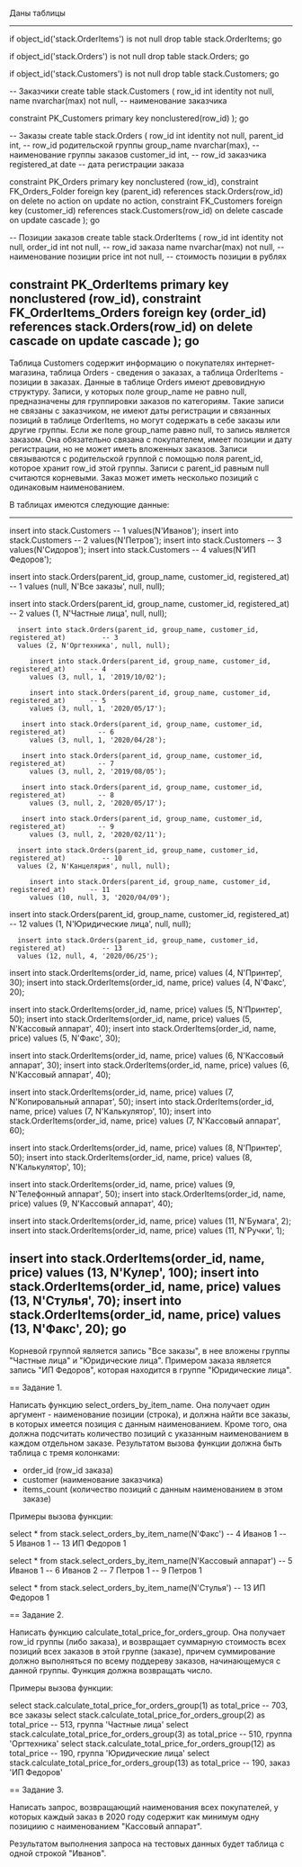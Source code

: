 Даны таблицы

---------------------------------------------------------------------------------------------------
if object_id('stack.OrderItems') is not null
   drop table stack.OrderItems;
go

if object_id('stack.Orders') is not null
   drop table stack.Orders;
go

if object_id('stack.Customers') is not null
   drop table stack.Customers;
go


-- Заказчики
create table stack.Customers
(
   row_id int identity not null,
   name nvarchar(max) not null,           -- наименование заказчика

   constraint PK_Customers
      primary key nonclustered(row_id)
);
go

-- Заказы
create table stack.Orders
(
   row_id int identity not null,
   parent_id int,                         -- row_id родительской группы
   group_name nvarchar(max),              -- наименование группы заказов
   customer_id int,                       -- row_id заказчика
   registered_at date                     -- дата регистрации заказа

   constraint PK_Orders
      primary key nonclustered (row_id),
   constraint FK_Orders_Folder 
      foreign key (parent_id) 
      references stack.Orders(row_id)
      on delete no action
      on update no action,
   constraint FK_Customers
      foreign key (customer_id)
      references stack.Customers(row_id)
      on delete cascade
      on update cascade
);
go

-- Позиции заказов
create table stack.OrderItems
(
   row_id int identity not null,
   order_id int not null,                 -- row_id заказа
   name nvarchar(max) not null,           -- наименование позиции
   price int not null,                    -- стоимость позиции в рублях

   constraint PK_OrderItems
      primary key nonclustered (row_id),
   constraint FK_OrderItems_Orders
      foreign key (order_id) 
      references stack.Orders(row_id)
      on delete cascade
      on update cascade
);
go
---------------------------------------------------------------------------------------------------

Таблица Customers содержит информацию о покупателях интернет-магазина, таблица Orders - сведения о 
заказах, а таблица OrderItems - позиции в заказах. Данные в таблице Orders имеют древовидную структуру. 
Записи, у которых поле group_name не равно null, предназначены для группировки заказов по категориям. 
Такие записи не связаны с заказчиком, не имеют даты регистрации и связанных позиций в таблице OrderItems,
но могут содержать в себе заказы или другие группы. Если же поле group_name равно null, то запись является
заказом. Она обязательно связана с покупателем, имеет позиции и дату регистрации, но не может иметь 
вложенных заказов. Записи связываются с родительской группой с помощью поля parent_id, которое хранит
row_id этой группы. Записи с parent_id равным null считаются корневыми. Заказ может иметь несколько позиций
с одинаковым наименованием.

В таблицах имеются следующие данные:

---------------------------------------------------------------------------------------------------
insert into stack.Customers                                                               -- 1
values(N'Иванов');
insert into stack.Customers                                                               -- 2
values(N'Петров');
insert into stack.Customers                                                               -- 3
values(N'Сидоров');
insert into stack.Customers                                                               -- 4
values(N'ИП Федоров');


insert into stack.Orders(parent_id, group_name, customer_id, registered_at)               -- 1
values (null, N'Все заказы', null, null);

   insert into stack.Orders(parent_id, group_name, customer_id, registered_at)            -- 2
   values (1, N'Частные лица', null, null);

      insert into stack.Orders(parent_id, group_name, customer_id, registered_at)         -- 3
      values (2, N'Оргтехника', null, null);

         insert into stack.Orders(parent_id, group_name, customer_id, registered_at)      -- 4
         values (3, null, 1, '2019/10/02');

         insert into stack.Orders(parent_id, group_name, customer_id, registered_at)      -- 5
         values (3, null, 1, '2020/05/17');

       insert into stack.Orders(parent_id, group_name, customer_id, registered_at)        -- 6
         values (3, null, 1, '2020/04/28');

       insert into stack.Orders(parent_id, group_name, customer_id, registered_at)        -- 7
         values (3, null, 2, '2019/08/05');

       insert into stack.Orders(parent_id, group_name, customer_id, registered_at)        -- 8
         values (3, null, 2, '2020/05/17');

       insert into stack.Orders(parent_id, group_name, customer_id, registered_at)        -- 9
         values (3, null, 2, '2020/02/11');

      insert into stack.Orders(parent_id, group_name, customer_id, registered_at)         -- 10
      values (2, N'Канцелярия', null, null);

         insert into stack.Orders(parent_id, group_name, customer_id, registered_at)      -- 11
         values (10, null, 3, '2020/04/09');

   insert into stack.Orders(parent_id, group_name, customer_id, registered_at)            -- 12
   values (1, N'Юридические лица', null, null);

      insert into stack.Orders(parent_id, group_name, customer_id, registered_at)         -- 13
      values (12, null, 4, '2020/06/25');


insert into stack.OrderItems(order_id, name, price)
values (4, N'Принтер', 30);
insert into stack.OrderItems(order_id, name, price)
values (4, N'Факс', 20);


insert into stack.OrderItems(order_id, name, price)
values (5, N'Принтер', 50);
insert into stack.OrderItems(order_id, name, price)
values (5, N'Кассовый аппарат', 40);
insert into stack.OrderItems(order_id, name, price)
values (5, N'Факс', 30);


insert into stack.OrderItems(order_id, name, price)
values (6, N'Кассовый аппарат', 30);
insert into stack.OrderItems(order_id, name, price)
values (6, N'Кассовый аппарат', 40);


insert into stack.OrderItems(order_id, name, price)
values (7, N'Копировальный аппарат', 50);
insert into stack.OrderItems(order_id, name, price)
values (7, N'Калькулятор', 10);
insert into stack.OrderItems(order_id, name, price)
values (7, N'Кассовый аппарат', 60);


insert into stack.OrderItems(order_id, name, price)
values (8, N'Принтер', 50);
insert into stack.OrderItems(order_id, name, price)
values (8, N'Калькулятор', 10);


insert into stack.OrderItems(order_id, name, price)
values (9, N'Телефонный аппарат', 50);
insert into stack.OrderItems(order_id, name, price)
values (9, N'Кассовый аппарат', 40);


insert into stack.OrderItems(order_id, name, price)
values (11, N'Бумага', 2);
insert into stack.OrderItems(order_id, name, price)
values (11, N'Ручки', 1);


insert into stack.OrderItems(order_id, name, price)
values (13, N'Кулер', 100);
insert into stack.OrderItems(order_id, name, price)
values (13, N'Стулья', 70);
insert into stack.OrderItems(order_id, name, price)
values (13, N'Факс', 20);
go
---------------------------------------------------------------------------------------------------

Корневой группой является запись "Все заказы", в нее вложены группы "Частные лица" и "Юридические лица".
Примером заказа является запись "ИП Федоров", которая находится в группе "Юридические лица".


== Задание 1.

Написать функцию select_orders_by_item_name. Она получает один аргумент - наименование позиции (строка),
и должна найти все заказы, в которых имеется позиция с данным наименованием. Кроме того, она должна
подсчитать количество позиций с указанным наименованием в каждом отдельном заказе. Результатом вызова
функции должна быть таблица с тремя колонками:

- order_id (row_id заказа)
- customer (наименование заказчика)
- items_count (количество позиций с данным наименованием в этом заказе)

Примеры вызова функции:

select * from stack.select_orders_by_item_name(N'Факс')
-- 4     Иванов         1
-- 5     Иванов         1
-- 13    ИП Федоров     1

select * from stack.select_orders_by_item_name(N'Кассовый аппарат')
-- 5     Иванов         1
-- 6     Иванов         2
-- 7     Петров         1
-- 9     Петров         1

select * from stack.select_orders_by_item_name(N'Стулья')
-- 13    ИП Федоров     1


== Задание 2.

Написать функцию calculate_total_price_for_orders_group. Она получает row_id группы (либо заказа),
и возвращает суммарную стоимость всех позиций всех заказов в этой группе (заказе), причем 
суммирование должно выполняться по всему поддереву заказов, начинающемуся с данной группы.
Функция должна возвращать число.

Примеры вызова функции:

select stack.calculate_total_price_for_orders_group(1) as total_price   -- 703, все заказы
select stack.calculate_total_price_for_orders_group(2) as total_price   -- 513, группа 'Частные лица'
select stack.calculate_total_price_for_orders_group(3) as total_price   -- 510, группа 'Оргтехника'
select stack.calculate_total_price_for_orders_group(12) as total_price  -- 190, группа 'Юридические лица'
select stack.calculate_total_price_for_orders_group(13) as total_price  -- 190, заказ 'ИП Федоров'


== Задание 3.

Написать запрос, возвращающий наименования всех покупателей, у которых каждый заказ в 2020 году содержит
как минимум одну позициию с наименованием "Кассовый аппарат".

Результатом выполнения запроса на тестовых данных будет таблица с одной строкой "Иванов".